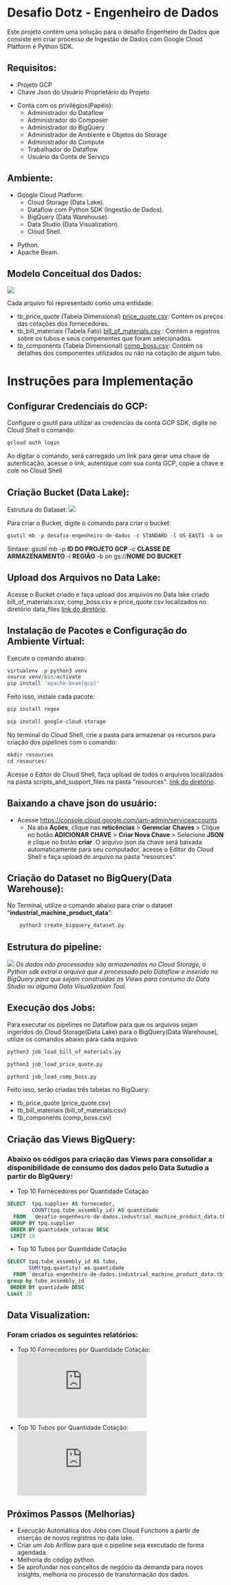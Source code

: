 # Desafio Dotz - Engenheiro de Dados

Este projeto contém uma solução para o desafio Engenheiro de Dados que consiste em criar processo de Ingestão de Dados com Google Cloud Platform e Python SDK.

## Requisitos:
- Projeto GCP
- Chave Json do Usuário Proprietário do Projeto
+ Conta com os privilégios(Papéis):
    + Administrador do Dataflow
    + Administrador do Composer
    + Administrador do BigQuery
    + Administrador de Ambiente e Objetos do Storage
    + Administrador do Compute
    + Trabalhador do Dataflow
    + Usuário da Conta de Serviço



## Ambiente:
+ Google Cloud Platform:
    + Cloud Storage (Data Lake).
    + Dataflow com Python SDK (Ingestão de Dados).
    + BigQuery (Data Warehouse).
    + Data Studio (Data Visualization).
    + Cloud Shell.
- Python.
- Apache Beam.



## Modelo Conceitual dos Dados:
![](https://github.com/chagasfelipe/desafio-engenheiro-de-dados/blob/main/diagrams/modelagem_conceitual.png)

Cada arquivo foi representado como uma entidade:
- tb_price_quote (Tabela Dimensional) [price_quote.csv](https://github.com/chagasfelipe/desafio-engenheiro-de-dados/blob/main/data_files/price_quote.csv): Contém os preços das cotações dos fornecedores.
- tb_bill_materiais (Tabela Fato) [bill_of_materials.csv](https://github.com/chagasfelipe/desafio-engenheiro-de-dados/blob/main/data_files/bill_of_materials.csv) : Contém a registros sobre os tubos e seus compenentes que foram selecionados.
- tb_components (Tabela Dimensional) [comp_boss.csv](https://github.com/chagasfelipe/desafio-engenheiro-de-dados/blob/main/data_files/comp_boss.csv): Contém os detalhes dos componentes utilizados ou não na cotação de algum tubo.


# Instruções para Implementação

## Configurar Credenciais do GCP:
   Configure o gsutil para utilizar as credencias da conta GCP SDK, digite no Cloud Shell o comando:
```python
gcloud auth login
```
Ao digitar o comando, será carregado um link para gerar uma chave de autenticação, acesse o link, autentique com sua conta GCP, copie a chave e cole no Cloud Shell



## Criação Bucket (Data Lake):
   Estrutura do Dataset:
![](https://github.com/chagasfelipe/desafio-engenheiro-de-dados/blob/main/diagrams/estrutura_dataset_bigquery.png)

  Para criar o Bucket, digite o comando para criar o bucket:
```python
gsutil mb -p desafio-engenheiro-de-dados -c STANDARD -l US-EAST1 -b on gs://bucket-desafio-engenheiro-dados-data-lake
```
Sintaxe: gsutil mb -p **ID DO PROJETO GCP** -c **CLASSE DE ARMAZENAMENTO** -l **REGIÃO** -b on gs://**NOME DO BUCKET**

## Upload dos Arquivos no Data Lake:
   Acesse o Bucket criado e faça upload dos arquivos no Data lake criado bill_of_materials.csv, comp_boss.csv e price_quote.csv localizados no diretório data_files [link do diretório](https://github.com/chagasfelipe/desafio-engenheiro-de-dados/tree/main/data_files).

## Instalação de Pacotes e Configuração do Ambiente Virtual:
Execute o comando abaixo:
```python
virtualenv -p python3 venv 
source venv/bin/activate 
pip install 'apache-beam[gcp]' 
```
Feito isso, instale cada pacote:
```python
pip install regex
```
```python
pip install google-cloud-storage
```

No terminal do Cloud Shell, crie a pasta para armazenar os recursos para criação dos pipelines com o comando:
```python
mkdir resources
cd resources/
```
 Acesse o Editor do Cloud Shell, faça upload de todos o arquivos localizados na pasta scripts_and_support_files na pasta "resources". [link do diretório](https://github.com/chagasfelipe/desafio-engenheiro-de-dados/tree/main/scripts_and_support_files).

## Baixando a chave json do usuário:
+ Acesse https://console.cloud.google.com/iam-admin/serviceaccounts 
    + Na aba **Ações**, clique nas **reticências** > **Gerenciar Chaves** > Clique no botão **ADICIONAR CHAVE** > **Criar Nova Chave** > Selecione **JSON** e clique no botão **criar**.
O arquivo json da chave será baixada automaticamente para seu computador, acesse o Editor do Cloud Shell e faça upload do arquivo na pasta "resources".

## Criação do Dataset no BigQuery(Data Warehouse):
No Terminal, utilize o comando abaixo para criar o dataset "**industrial_machine_product_data**":
```python
    python3 create_bigquery_dataset.py
```
## Estrutura do pipeline:
   ![](https://github.com/chagasfelipe/desafio-engenheiro-de-dados/blob/main/diagrams/diagrama_pipeline.png)
_Os dados não processados são armazenados no Cloud Storage, o Python sdk extraí o arquivo que é processado pelo Dataflow e inserido no BigQuery para que sejam construídas as Views para consumo do Data Studio ou alguma Data Visualization Tool._


## Execução dos Jobs:
   Para executar os pipelines no Dataflow para que os arquivos sejam ingeridos do Cloud Storage(Data Lake) para o BigQuery(Data Warehouse), utilize os comandos abaixo para cada arquivo:
```python
python3 job_load_bill_of_materials.py
```
```python
python3 job_load_price_quote.py
```
```python
python3 job_load_comp_boss.py
```
Feito isso, serão criadas três tabelas no BigQuery:
- tb_price_quote (price_quote.csv)
- tb_bill_materiais (bill_of_materials.csv)
- tb_components (comp_boss.csv)

## Criação das Views BigQuery:
### Abaixo os códigos para criação das Views para consolidar a disponibilidade de consumo dos dados pelo Data Sutudio a partir do BigQuery:
- Top 10 Fornecedores por Quantidade Cotação
```sql
SELECT  tpq.supplier AS fornecedor,
        COUNT(tpq.tube_assembly_id) AS quantidade
  FROM  `desafio-engenheiro-de-dados.industrial_machine_product_data.tb_price_quote` tpq
 GROUP BY tpq.supplier
 ORDER BY quantidade_cotacao DESC
 LIMIT 10
```
- Top 10 Tubos por Quantidade Cotação
```sql
SELECT tpq.tube_assembly_id AS tubo,
       SUM(tpq.quantity) as quantidade
  FROM `desafio-engenheiro-de-dados.industrial_machine_product_data.tb_price_quote` tpq
group by tube_assembly_id
 ORDER BY quantidade DESC
Limit 10
```

## Data Visualization:
### Foram criados os seguintes relatórios:
- Top 10 Fornecedores por Quantidade Cotação:
![Clique aqui para visualizar](https://github.com/chagasfelipe/desafio-engenheiro-de-dados/blob/main/data_visualization/Top_10_Fornecedores.pdf)

- Top 10 Tubos por Quantidade Cotação:
![Clique aqui para visualizar](https://github.com/chagasfelipe/desafio-engenheiro-de-dados/blob/main/data_visualization/Top_10_Tubos_Qtde_de_Cotação.pdf)


## Próximos Passos (Melhorias)
- Execução Automática dos Jobs com Cloud Functions a partir de inserção de novos registros no data lake.
- Criar um Job Ariflow para que o pipeline seja executado de forma agendada.
- Melhoria do código python.
- Se aprofundar nos conceitos de negócio da demanda para novos insights, melhoria no processo de transformação dos dados.
